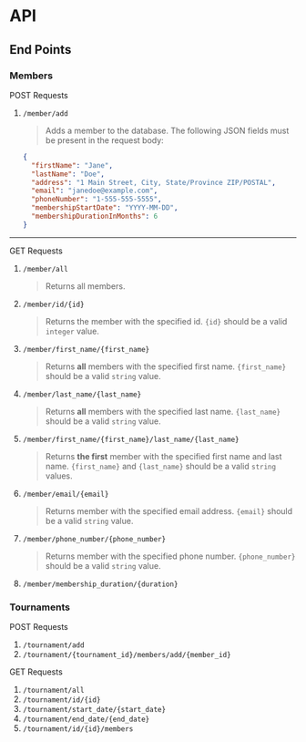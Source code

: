 # API

## End Points

### Members

POST Requests

1. ``/member/add``
   > Adds a member to the database.
   > The following JSON fields must be present in the request body:

     ```json
     {
       "firstName": "Jane",
       "lastName": "Doe",
       "address": "1 Main Street, City, State/Province ZIP/POSTAL",
       "email": "janedoe@example.com",
       "phoneNumber": "1-555-555-5555",
       "membershipStartDate": "YYYY-MM-DD",
       "membershipDurationInMonths": 6
     }
     ```

---

GET Requests

1. ``/member/all``
   > Returns all members.

2. ``/member/id/{id}``
   > Returns the member with the specified id.
   > ``{id}`` should be a valid ``integer`` value.
3. ``/member/first_name/{first_name}``
   > Returns **all** members with the specified first name.
   > ``{first_name}`` should be a valid ``string`` value.
4. ``/member/last_name/{last_name}``
   > Returns **all** members with the specified last name.
   > ``{last_name}`` should be a valid ``string`` value.
5. ``/member/first_name/{first_name}/last_name/{last_name}``
   > Returns **the first** member with the specified first name and last name.
   > ``{first_name}`` and ``{last_name}`` should be a valid ``string`` values.
6. ``/member/email/{email}``
   > Returns member with the specified email address.
   > ``{email}`` should be a valid ``string`` value.
7. ``/member/phone_number/{phone_number}``
   > Returns member with the specified phone number.
   > ``{phone_number}`` should be a valid ``string`` value.
8. ``/member/membership_duration/{duration}``

### Tournaments

POST Requests

1. ``/tournament/add``
2. ``/tournament/{tournament_id}/members/add/{member_id}``

GET Requests

1. ``/tournament/all``
2. ``/tournament/id/{id}``
3. ``/tournament/start_date/{start_date}``
4. ``/tournament/end_date/{end_date}``
5. ``/tournament/id/{id}/members``